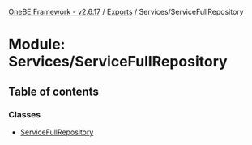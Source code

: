 [OneBE Framework - v2.6.17](../README.md) / [Exports](../modules.md) / Services/ServiceFullRepository

# Module: Services/ServiceFullRepository

## Table of contents

### Classes

- [ServiceFullRepository](../classes/Services_ServiceFullRepository.ServiceFullRepository.md)
